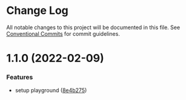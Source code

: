 # Change Log

All notable changes to this project will be documented in this file.
See [Conventional Commits](https://conventionalcommits.org) for commit guidelines.

# 1.1.0 (2022-02-09)


### Features

* setup playground ([8e4b275](https://github.com/PavelKovalchuk/design-system-react/commit/8e4b2756ec9aff3a7e906566d6f94e9e50045345))
